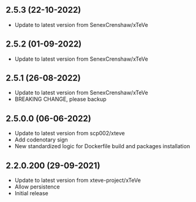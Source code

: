 
## 2.5.3 (22-10-2022)
- Update to latest version from SenexCrenshaw/xTeVe

## 2.5.2 (01-09-2022)
- Update to latest version from SenexCrenshaw/xTeVe

## 2.5.1 (26-08-2022)
- Update to latest version from SenexCrenshaw/xTeVe
- BREAKING CHANGE, please backup

## 2.5.0.0 (06-06-2022)
- Update to latest version from scp002/xteve
- Add codenotary sign
- New standardized logic for Dockerfile build and packages installation

## 2.2.0.200 (29-09-2021)

- Update to latest version from xteve-project/xTeVe
- Allow persistence
- Initial release
